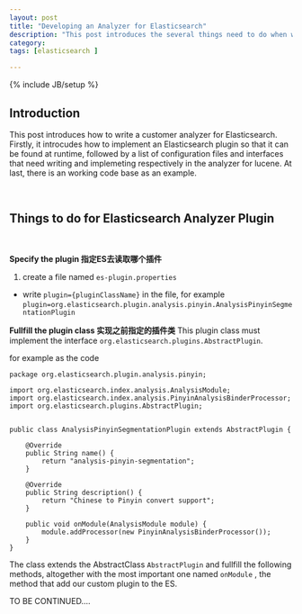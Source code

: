 ```yaml
---
layout: post
title: "Developing an Analyzer for Elasticsearch"
description: "This post introduces the several things need to do when writing a customer analyzer for Elasticsearch"
category: 
tags: [elasticsearch ]

---
```

{% include JB/setup %}

## Introduction


This post introduces how to write a customer analyzer for Elasticsearch. Firstly, it introcudes how to implement an Elasticsearch plugin so that it can be found at runtime, followed by a list of configuration files and interfaces that need  writing and implemeting respectively in the analyzer for lucene. At last, there is an working code base as an example.

&nbsp;

## Things to do for Elasticsearch Analyzer Plugin

&nbsp;

**Specify the plugin 指定ES去读取哪个插件**

1. create a file named `es-plugin.properties`
* write `plugin={pluginClassName}` in the file, for example `plugin=org.elasticsearch.plugin.analysis.pinyin.AnalysisPinyinSegmentationPlugin`

**Fullfill the plugin class 实现之前指定的插件类**
This plugin class must implement the interface `org.elasticsearch.plugins.AbstractPlugin`.

for example as the code 

    package org.elasticsearch.plugin.analysis.pinyin;

    import org.elasticsearch.index.analysis.AnalysisModule;
    import org.elasticsearch.index.analysis.PinyinAnalysisBinderProcessor;
    import org.elasticsearch.plugins.AbstractPlugin;

    
    public class AnalysisPinyinSegmentationPlugin extends AbstractPlugin {

        @Override
        public String name() {
            return "analysis-pinyin-segmentation";
        }

        @Override
        public String description() {
            return "Chinese to Pinyin convert support";
        }

        public void onModule(AnalysisModule module) {
            module.addProcessor(new PinyinAnalysisBinderProcessor());
        }
    }

The class extends the AbstractClass `AbstractPlugin` and fullfill the following methods, altogether with the most important one named `onModule` , the method that add our custom plugin to the ES. 

TO BE CONTINUED....

 
